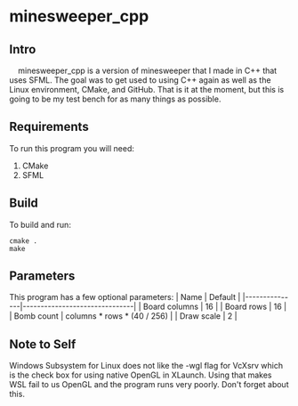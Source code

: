 # minesweeper_cpp
## Intro
&nbsp;&nbsp;&nbsp;&nbsp;minesweeper_cpp is a version of minesweeper that I made in C++ that uses SFML. The goal was to get used to using C++ again as well as the Linux environment, CMake, and GitHub. That is it at the moment, but this is going to be my test bench for as many things as possible.

## Requirements
To run this program you will need:
1. CMake
2. SFML

## Build
To build and run:  

```
cmake .
make
```

## Parameters
This program has a few optional parameters:
| Name          | Default                       |
|---------------|-------------------------------|
| Board columns | 16                            |
| Board rows    | 16                            |
| Bomb count    | columns * rows * (40 / 256)   |
| Draw scale    | 2                             |

## Note to Self
Windows Subsystem for Linux does not like the -wgl flag for VcXsrv which is the check box for using native OpenGL in XLaunch. Using that makes WSL fail to us OpenGL and the program runs very poorly. Don't forget about this.
